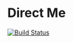 Direct Me
=========

[![Build Status](https://travis-ci.org/Software-Incubator/DirectMe.svg?branch=dev)](https://travis-ci.org/Software-Incubator/DirectMe)